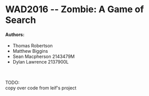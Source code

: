 # WAD2016  --  Zombie: A Game of Search

#### Authors:
 * Thomas Robertson
 * Matthew Biggins
 * Sean Macpherson 2143479M
 * Dylan Lawrence 2137900L

<br /> <br />
TODO:<br />
copy over code from leif's project
